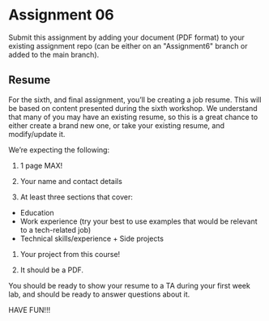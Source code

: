 # Assignment 06

Submit this assignment by adding your document (PDF format) to your existing assignment repo (can be either on an "Assignment6" branch or added to the main branch).

## Resume

For the sixth, and final assignment, you’ll be creating a job resume. This will be based on content presented during the sixth workshop. We understand that many of you may have an existing resume, so this is a great chance to either create a brand new one, or take your existing resume, and modify/update it. 

We’re expecting the following:

1. 1 page MAX!

1. Your name and contact details

1. At least three sections that cover: 
- Education
- Work experience (try your best to use examples that would be relevant to a tech-related  job)
- Technical skills/experience + Side projects

1. Your project from this course!

1. It should be a PDF.

You should be ready to show your resume to a TA during your first week lab, and should be ready to answer questions about it.

HAVE FUN!!!